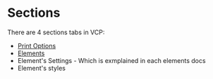 # Sections

There are 4 sections tabs in VCP:

- [Print Options](/guide/internal-methods/templatebuilder/#print-options) 
- [Elements](/guide/elements/introduction) 
- Element's Settings - Which is exmplained in each elements docs
- Element's styles